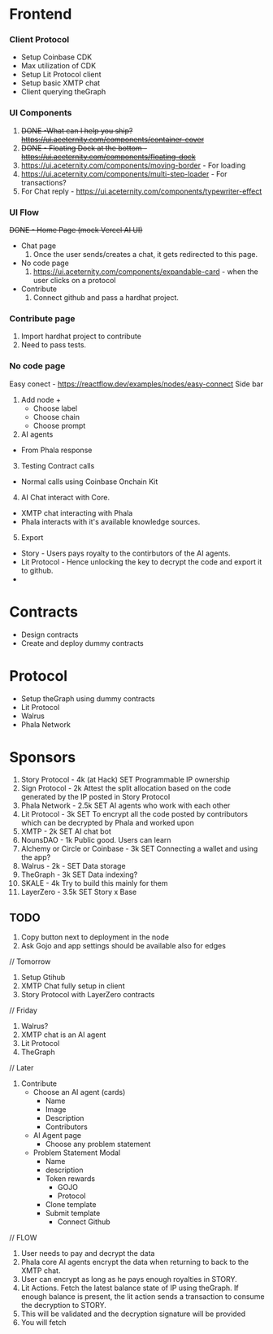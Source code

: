 # Frontend

### Client Protocol

- Setup Coinbase CDK
- Max utilization of CDK
- Setup Lit Protocol client
- Setup basic XMTP chat
- Client querying theGraph

### UI Components

1. ~~DONE -What can I help you ship? https://ui.aceternity.com/components/container-cover~~
2. ~~DONE - Floating Dock at the bottom - https://ui.aceternity.com/components/floating-dock~~
3. https://ui.aceternity.com/components/moving-border - For loading
4. https://ui.aceternity.com/components/multi-step-loader - For transactions?
5. For Chat reply - https://ui.aceternity.com/components/typewriter-effect

### UI Flow

~~DONE - Home Page (mock Vercel AI UI)~~

- Chat page
  1. Once the user sends/creates a chat, it gets redirected to this page.
- No code page
  1. https://ui.aceternity.com/components/expandable-card - when the user clicks on a protocol
- Contribute
  1. Connect github and pass a hardhat project.

### Contribute page

1. Import hardhat project to contribute
2. Need to pass tests.

### No code page

Easy conect - https://reactflow.dev/examples/nodes/easy-connect
Side bar

1. Add node +
   - Choose label
   - Choose chain
   - Choose prompt
2. AI agents

- From Phala response

3. Testing Contract calls

- Normal calls using Coinbase Onchain Kit

4. AI Chat interact with Core.

- XMTP chat interacting with Phala
- Phala interacts with it's available knowledge sources.

5. Export

- Story - Users pays royalty to the contirbutors of the AI agents.
- Lit Protocol - Hence unlocking the key to decrypt the code and export it to github.
-

# Contracts

- Design contracts
- Create and deploy dummy contracts

# Protocol

- Setup theGraph using dummy contracts
- Lit Protocol
- Walrus
- Phala Network

# Sponsors

1. Story Protocol - 4k (at Hack) SET
   Programmable IP ownership
2. Sign Protocol - 2k
   Attest the split allocation based on the code generated by the IP posted in Story Protocol
3. Phala Network - 2.5k SET
   AI agents who work with each other
4. Lit Protocol - 3k SET
   To encrypt all the code posted by contributors which can be decrypted by Phala and worked upon
5. XMTP - 2k SET
   AI chat bot
6. NounsDAO - 1k
   Public good. Users can learn
7. Alchemy or Circle or Coinbase - 3k SET
   Connecting a wallet and using the app?
8. Walrus - 2k - SET
   Data storage
9. TheGraph - 3k SET
   Data indexing?
10. SKALE - 4k
    Try to build this mainly for them
11. LayerZero - 3.5k SET
    Story x Base

## TODO

1. Copy button next to deployment in the node
2. Ask Gojo and app settings should be available also for edges

// Tomorrow

1. Setup Gtihub
2. XMTP Chat fully setup in client
3. Story Protocol with LayerZero contracts

// Friday

1. Walrus?
2. XMTP chat is an AI agent
3. Lit Protocol
4. TheGraph

// Later

1. Contribute
   - Choose an AI agent (cards)
     - Name
     - Image
     - Description
     - Contributors
   - AI Agent page
     - Choose any problem statement
   - Problem Statement Modal
     - Name
     - description
     - Token rewards
       - GOJO
       - Protocol
     - Clone template
     - Submit template
       - Connect Github

// FLOW

1. User needs to pay and decrypt the data
2. Phala core AI agents encrypt the data when returning to back to the XMTP chat.
3. User can encrypt as long as he pays enough royalties in STORY.
4. Lit Actions. Fetch the latest balance state of IP using theGraph. If enough balance is present, the lit action sends a transaction to consume the decryption to STORY.
5. This will be validated and the decryption signature will be provided
6. You will fetch
